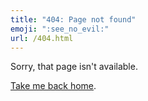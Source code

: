 ```yaml
---
title: "404: Page not found"
emoji: ":see_no_evil:"
url: /404.html
---
```


Sorry, that page isn't available.

[Take me back home](/).